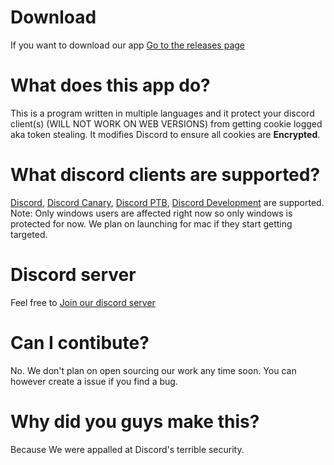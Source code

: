 # Download
If you want to download our app [Go to the releases page](https://github.com/DiscordProtector/main/Releases)
# What does this app do?
This is a program written in multiple languages and it protect your discord client(s) (WILL NOT WORK ON WEB VERSIONS) from getting cookie logged aka token stealing. It modifies Discord to ensure all cookies are **Encrypted**.
# What discord clients are supported?
[Discord](https://cdn.discordapp.com/attachments/771838808987664384/909225692787531886/DiscordSetup.exe), [Discord Canary](https://cdn.discordapp.com/attachments/771838808987664384/909225559282810910/DiscordCanarySetup.exe), [Discord PTB](https://cdn.discordapp.com/attachments/771838808987664384/909225390663405588/DiscordPTBSetup.exe), [Discord Development](https://cdn.discordapp.com/attachments/771838808987664384/909225225806307328/DiscordDevelopmentSetup.exe) are supported. Note: Only windows users are affected right now so only windows is protected for now. We plan on launching for mac if they start getting targeted.
# Discord server
Feel free to [Join our discord server](https://discord.com/invite/5GVUCbMh6u)
# Can I contibute?
No. We don't plan on open sourcing our work any time soon. You can however create a issue if you find a bug.
# Why did you guys make this?
Because We were appalled at Discord's terrible security.
